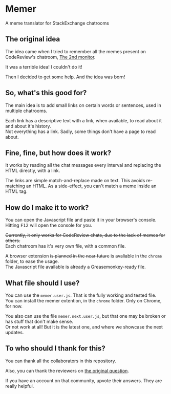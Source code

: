 # Memer
A meme translator for StackExchange chatrooms

## The original idea

The idea came when I tried to remember all the memes present on CodeReview's chatroom, [The 2nd monitor](http://chat.stackexchange.com/rooms/8595/the-2nd-monitor).

It was a terrible idea! I couldn't do it!

Then I decided to get some help. And the idea was born!

## So, what's this good for?

The main idea is to add small links on certain words or sentences, used in multiple chatrooms.

Each link has a descriptive text with a link, when available, to read about it and about it's history.<br>
Not everything has a link. Sadly, some things don't have a page to read about.

## Fine, fine, but how does it work?

It works by reading all the chat messages every interval and replacing the HTML directly, with a link.

The links are simple match-and-replace made on text. This avoids re-matching an HTML. As a side-effect, you can't match a meme inside an HTML tag.

## How do I make it to work?

You can open the Javascript file and paste it in your browser's console. Hitting <kbd>F12</kbd> will open the console for you.

<del>Currently, it only works for CodeReview chats, due to the lack of memes for others.</del><br/>
Each chatroom has it's very own file, with a common file.

A browser extension <del>is planned in the near future</del> is avaliable in the `chrome` folder, to ease the usage.<br>
The Javascript file available is already a Greasemonkey-ready file.

## What file should I use?

You can use the `memer.user.js`. That is the fully working and tested file.<br>
You can install the memer extention, in the `chrome` folder. Only on Chrome, for now.

You also can use the file `memer.next.user.js`, but that one may be broken or has stuff that don't make sense.<br>
Or not work at all! But it is the latest one, and where we showcase the next updates.

## To who should I thank for this?

You can thank all the collaborators in this repository.

Also, you can thank the reviewers on [the original question](http://codereview.stackexchange.com/questions/96724/the-2nd-monitor-chatroom-translator).

If you have an account on that community, upvote their answers. They are really helpful.
